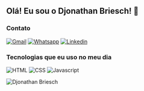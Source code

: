 ## Olá! Eu sou o Djonathan Briesch! 👋

### Contato
[![Gmail](https://img.shields.io/badge/Gmail-D14836?style=for-the-badge&logo=gmail&logoColor=white)](mailto:djonathanvinicius@gmail.com)
[![Whatsapp](https://img.shields.io/badge/WhatsApp-25D366?style=for-the-badge&logo=whatsapp&logoColor=white)](https://wa.me/55991326298)
[![Linkedin](https://img.shields.io/badge/LinkedIn-0077B5?style=for-the-badge&logo=linkedin&logoColor=white)](https://www.linkedin.com/in/djonathan-vinicius-briesch-dos-santos-136794249?lipi=urn%3Ali%3Apage%3Ad_flagship3_profile_view_base_contact_details%3BIGujYTx%2FQxqxCVK%2BPTeDFQ%3D%3D)

### Tecnologias que eu uso no meu dia

![HTML](https://img.shields.io/badge/HTML5-E34F26?style=for-the-badge&logo=html5&logoColor=white)
![CSS](https://img.shields.io/badge/CSS3-1572B6?style=for-the-badge&logo=css3&logoColor=white)
![Javascript](https://img.shields.io/badge/JavaScript-323330?style=for-the-badge&logo=javascript&logoColor=F7DF1E)

![Djonathan Briesch](https://github-readme-stats.vercel.app/api/top-langs/?username=Djonathan-Briesch&size_weight=0.5&count_weight=0.5&hide=php,java&layout=compact&theme=dark)
